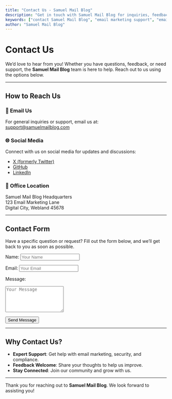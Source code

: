```yaml
---
title: "Contact Us - Samuel Mail Blog"
description: "Get in touch with Samuel Mail Blog for inquiries, feedback, or support. We're here to help with your email marketing, security, and compliance needs."
keywords: ["contact Samuel Mail Blog", "email marketing support", "email security inquiries", "feedback", "support"]
author: "Samuel Mail Blog"
---
```


# Contact Us

We’d love to hear from you! Whether you have questions, feedback, or need support, the **Samuel Mail Blog** team is here to help. Reach out to us using the options below.

---

## How to Reach Us

### 📧 Email Us
For general inquiries or support, email us at:  
[support@samuelmailblog.com](mailto:support@samuelmailblog.com)

### 🌐 Social Media
Connect with us on social media for updates and discussions:  
- [X (formerly Twitter)](https://x.com/Realsam0101)  
- [GitHub](https://github.com/omenogor01/documentation/tree/main)  
- [LinkedIn](https://linkedin.com/company/samuelmailblog)

### 📍 Office Location
Samuel Mail Blog Headquarters  
123 Email Marketing Lane  
Digital City, Webland 45678

---

## Contact Form

Have a specific question or request? Fill out the form below, and we’ll get back to you as soon as possible.

<form action="/submit-contact" method="POST">
  <label for="name">Name:</label>
  <input type="text" id="name" name="name" placeholder="Your Name" required />
  
  <label for="email">Email:</label>
  <input type="email" id="email" name="email" placeholder="Your Email" required />
  
  <label for="message">Message:</label>
  <textarea id="message" name="message" placeholder="Your Message" rows="5" required></textarea>
  
  <button type="submit">Send Message</button>
</form>

---

## Why Contact Us?

- **Expert Support**: Get help with email marketing, security, and compliance.  
- **Feedback Welcome**: Share your thoughts to help us improve.  
- **Stay Connected**: Join our community and grow with us.

---

Thank you for reaching out to **Samuel Mail Blog**. We look forward to assisting you!



